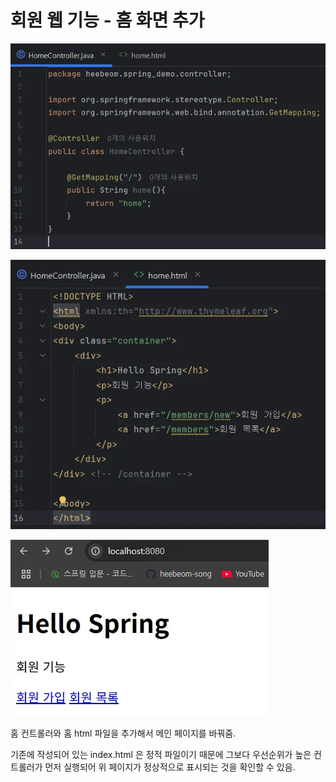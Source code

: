 # 회원 웹 기능 - 홈 화면 추가

![alt text](image-8.png)

![alt text](image-7.png)

![alt text](image-6.png)

홈 컨트롤러와 홈 html 파일을 추가해서 메인 페이지를 바꿔줌.

기존에 작성되어 있는 index.html 은 정적 파일이기 때문에 그보다 우선순위가 높은 컨트롤러가 먼저 실행되어 위 페이지가 정상적으로 표시되는 것을 확인할 수 있음.